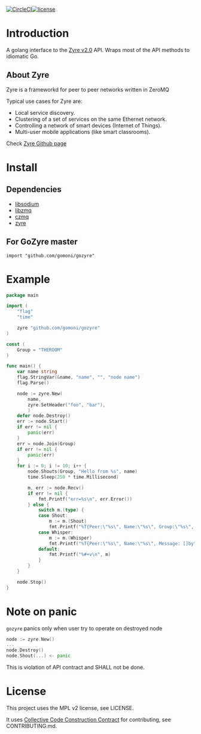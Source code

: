 [![CircleCI](https://circleci.com/gh/gomoni/gozyre.svg?style=svg)](https://circleci.com/gh/gomoni/gozyre)[![license](https://img.shields.io/badge/license-MPL-2.0.svg?style=flat)](https://raw.githubusercontent.com/gomoni/gozyre/master/LICENSE)

# Introduction
A golang interface to the [Zyre v2.0](http://github.com/zeromq/zyre) API. Wraps
most of the API methods to idiomatic Go.

## About Zyre
Zyre is a frameworkd for peer to peer networks written in ZeroMQ

Typical use cases for Zyre are:

 * Local service discovery.
 * Clustering of a set of services on the same Ethernet network.
 * Controlling a network of smart devices (Internet of Things).
 * Multi-user mobile applications (like smart classrooms).

 Check [Zyre Github page](http://github.com/zeromq/zyre)

# Install
## Dependencies
* [libsodium](https://github.com/jedisct1/libsodium)
* [libzmq](https://github.com/zeromq/libzmq)
* [czmq](https://github.com/zeromq/czmq)
* [zyre](https://github.com/zeromq/zyre)

## For GoZyre master
```
import "github.com/gomoni/gozyre"
```

# Example
```go
package main

import (
	"flag"
	"time"

	zyre "github.com/gomoni/gozyre"
)

const (
	Group = "THEROOM"
)

func main() {
	var name string
	flag.StringVar(&name, "name", "", "node name")
	flag.Parse()

	node := zyre.New(
        name,
        zyre.SetHeader("foo", "bar"),
        )
	defer node.Destroy()
	err := node.Start()
	if err != nil {
		panic(err)
	}
	err = node.Join(Group)
	if err != nil {
		panic(err)
	}
	for i := 0; i != 10; i++ {
		node.Shouts(Group, "Hello from %s", name)
		time.Sleep(250 * time.Millisecond)

		m, err := node.Recv()
		if err != nil {
			fmt.Printf("err=%s\n", err.Error())
		} else {
			switch m.(type) {
			case Shout:
				m := m.(Shout)
				fmt.Printf("%T{Peer:\"%s\", Name:\"%s\", Group:\"%s\", Message: []byte{\"%s\"}}\n", m, m.Peer, m.Name, m.Group, string(m.Message[0]))
			case Whisper:
				m := m.(Whisper)
				fmt.Printf("%T{Peer:\"%s\", Name:\"%s\", Message: []byte{\"%s\"}}\n", m, m.Peer, m.Name, string(m.Message[0]))
			default:
				fmt.Printf("%#+v\n", m)
			}
		}
	}

	node.Stop()
}
```

# Note on panic

`gozyre` panics only when user try to operate on destroyed node

```go
node := zyre.New()
...
node.Destroy()
node.Shout(...) <- panic
```

This is violation of API contract and SHALL not be done.

# License
This project uses the MPL v2 license, see LICENSE.

It uses [Collective Code Construction Contract](https://rfc.zeromq.org/spec:42/C4/) for contributing, see CONTRIBUTING.md.
